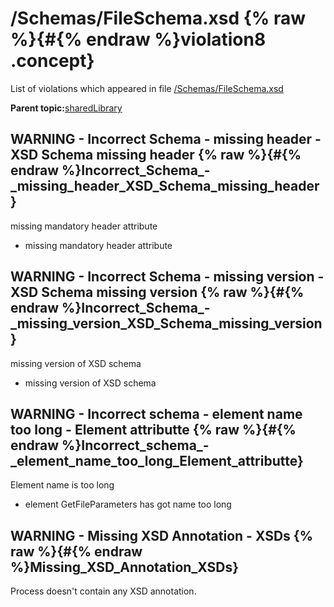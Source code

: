 # /Schemas/FileSchema.xsd {% raw %}{#{% endraw %}violation8 .concept}

List of violations which appeared in file [/Schemas/FileSchema.xsd](../../../projects/sharedLibrary/Schemas/FileSchema.xsd.md)

**Parent topic:**[sharedLibrary](../../../qa/projects/sharedLibrary.md)

## WARNING - Incorrect Schema - missing header - XSD Schema missing header {% raw %}{#{% endraw %}Incorrect_Schema_-_missing_header_XSD_Schema_missing_header}

missing mandatory header attribute

-   missing mandatory header attribute

## WARNING - Incorrect Schema - missing version - XSD Schema missing version {% raw %}{#{% endraw %}Incorrect_Schema_-_missing_version_XSD_Schema_missing_version}

missing version of XSD schema

-   missing version of XSD schema

## WARNING - Incorrect schema - element name too long - Element attributte {% raw %}{#{% endraw %}Incorrect_schema_-_element_name_too_long_Element_attributte}

Element name is too long

-   element GetFileParameters has got name too long

## WARNING - Missing XSD Annotation - XSDs {% raw %}{#{% endraw %}Missing_XSD_Annotation_XSDs}

Process doesn't contain any XSD annotation.

